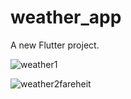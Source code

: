 # weather_app

A new Flutter project.


![weather1](https://github.com/ANUJT65/weather_app/assets/123918593/ee335b1a-e715-4221-b696-9050bed3b38e)

![weather2fareheit](https://github.com/ANUJT65/weather_app/assets/123918593/b4c738d0-b337-4145-9134-e93c232f165c)
